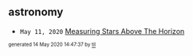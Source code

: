 ## astronomy


* <code>May 11, 2020</code> [Measuring Stars Above The Horizon](2020-05-11T00-17-00-measuring-stars-above-the-horizon.md)

<sup><sub>generated 14 May 2020 14:47:37 by <a href='https://github.com/senorprogrammer/til'>til</a></sub></sup>
